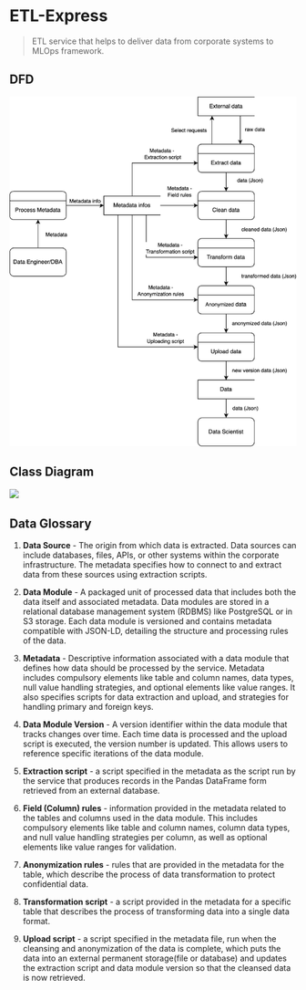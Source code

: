 # ETL-Express 

> ETL service that helps to deliver data from corporate systems to MLOps framework.

## DFD

![](diagrams/DFD.png)

## Class Diagram

![](diagrams/class-diagram.png)

## Data Glossary

1. **Data Source** - The origin from which data is extracted. Data sources can include databases, files, APIs, or other systems within the corporate infrastructure. The metadata specifies how to connect to and extract data from these sources using extraction scripts.

1. **Data Module** - A packaged unit of processed data that includes both the data itself and associated metadata. Data modules are stored in a relational database management system (RDBMS) like PostgreSQL or in S3 storage. Each data module is versioned and contains metadata compatible with JSON-LD, detailing the structure and processing rules of the data.

1. **Metadata** - Descriptive information associated with a data module that defines how data should be processed by the service. Metadata includes compulsory elements like table and column names, data types, null value handling strategies, and optional elements like value ranges. It also specifies scripts for data extraction and upload, and strategies for handling primary and foreign keys.

1. **Data Module Version** - A version identifier within the data module that tracks changes over time. Each time data is processed and the upload script is executed, the version number is updated. This allows users to reference specific iterations of the data module.

1. **Extraction script** - a script specified in the metadata as the script run by the service that produces records in the Pandas DataFrame form retrieved from an external database.

1. **Field (Column) rules** - information provided in the metadata related to the tables and columns used in the data module. This includes compulsory elements like table and column names, column data types, and null value handling strategies per column, as well as optional elements like value ranges for validation.

1. **Anonymization rules** - rules that are provided in the metadata for the table, which describe the process of data transformation to protect confidential data.

1. **Transformation script** - a script provided in the metadata for a specific table that describes the process of transforming data into a single data format.

1. **Upload script** - a script specified in the metadata file, run when the cleansing and anonymization of the data is complete, which puts the data into an external permanent storage(file or database) and updates the extraction script and data module version so that the cleansed data is now retrieved.